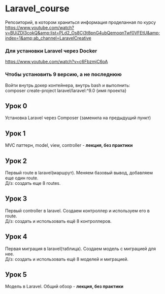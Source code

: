 # Laravel_course
Репозиторий, в котором храниться информация проделанная по курсу https://www.youtube.com/watch?v=BUiZDl3cokQ&amp;list=PLd2_Os8Cj3t8pnG4ubQemoqnTwf0VFEtU&amp;index=1&amp;ab_channel=LaravelCreative

### Для установки Laravel через Docker
https://www.youtube.com/watch?v=c6FbzmjC6oA
### Чтобы установить 9 версию, а не последнюю
Войти внутрь докер контейнера, внутрь bash и выполнить:  
composer create-project laravel/laravel:^9.0 {имя проекта}

## Урок 0
Установка Laravel через Composer (заменила на предыдущий пункт)

## Урок 1
MVC паттерн, model, view, controller - **лекция, без практики**

## Урок 2
Первый route в laravel(маршрут). Меняем базовый вывод, добавляем еще один route.  
Д/з: создать еще 8 routes.

## Урок 3
Первый controller в laravel. Создаем контроллер и используем его в route.  
Д/з: создать и использовать ещё 8 контроллеров.

## Урок 4
Первая миграция в laravel(таблица). Создаем модель с миграцией для нее.  
Д/з: создать и использовать ещё 8 моделей и миграцией.

## Урок 5
Модель в Laravel. Общий обзор - **лекция, без практики**

##

